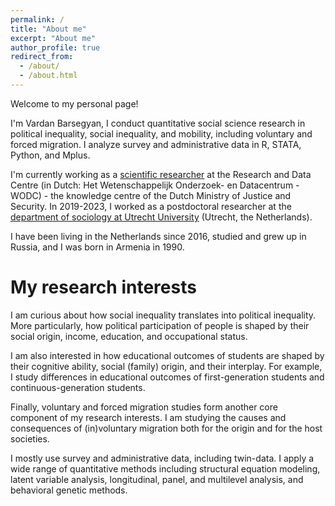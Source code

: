 ```yaml
---
permalink: /
title: "About me"
excerpt: "About me"
author_profile: true
redirect_from: 
  - /about/
  - /about.html
---
```


Welcome to my personal page!  

I'm Vardan Barsegyan, I conduct quantitative social science research in political inequality, social inequality, and mobility, including voluntary and forced migration. I analyze survey and administrative data in R, STATA, Python, and Mplus. 

I'm currently working as a [scientific researcher](https://www.wodc.nl/over-het-wodc/organisatie/medewerkers/vardan-barsegyan) at the Research and Data Centre (in Dutch: Het Wetenschappelijk Onderzoek- en Datacentrum - WODC) - the knowledge centre of the Dutch Ministry of Justice and Security. In 2019-2023, I worked as a postdoctoral researcher at the [department of sociology at Utrecht University](https://www.uu.nl/en/organisation/sociology) (Utrecht, the Netherlands).

I have been living in the Netherlands since 2016, studied and grew up in Russia, and I was born in Armenia in 1990. 


My research interests
======
I am curious about how social inequality translates into political inequality. More particularly, how political participation of people is shaped by their social origin, income, education, and occupational status. 

I am also interested in how educational outcomes of students are shaped by their cognitive ability, social (family) origin, and their interplay. For example, I study differences in educational outcomes of first-generation students and continuous-generation students.

Finally, voluntary and forced migration studies form another core component of my research interests. I am studying the causes and consequences of (in)voluntary migration both for the origin and for the host societies.   

I mostly use survey and administrative data, including twin-data. I apply a wide range of quantitative methods including structural equation modeling, latent variable analysis, longitudinal, panel, and multilevel analysis, and behavioral genetic methods.
